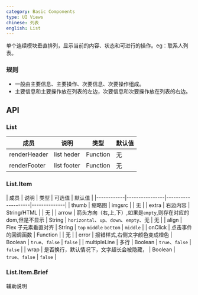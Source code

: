```yaml
---
category: Basic Components
type: UI Views
chinese: 列表
english: List
---
```



单个连续模块垂直排列，显示当前的内容、状态和可进行的操作。eg：联系人列表。

### 规则
- 一般由主要信息、主要操作、次要信息、次要操作组成。
- 主要信息和主要操作放在列表的左边，次要信息和次要操作放在列表的右边。


## API

### List

| 成员        | 说明           | 类型               | 默认值       |
|-------------|----------------|--------------------|--------------|
| renderHeader       | list heder  | Function |  无  |
| renderFooter       | list footer  | Function |  无  |

### List.Item

| 成员        | 说明           | 类型        |  可选值     | 默认值       |
|------------|----------------|--------------------|--------------|
| thumb       | 缩略图  | imgsrc |  | 无  |
| extra      | 右边内容        | String/HTML | |  无  |
| arrow      | 箭头方向（右,上,下）,如果是`empty`,则存在对应的dom,但是不显示        | String | `horizontal`、`up`、`down`、`empty`、无 |   无  |
| align    |    Flex 子元素垂直对齐     | String    | `top` `middle` `bottom` | `middle` |
| onClick    | 点击事件的回调函数 | Function |  | 无  |
| error    | 报错样式,右侧文字颜色变成橙色 | Boolean |  `true`、`false` | `false`  |
| multipleLine    | 多行 | Boolean |  `true`、`false` | `false`  |
| wrap    | 是否换行，默认情况下，文字超长会被隐藏， | Boolean |  `true`、`false` | `false`  |

### List.Item.Brief

辅助说明

